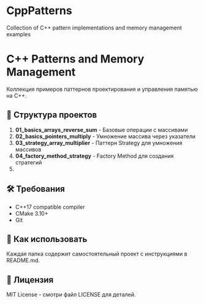 # CppPatterns
Collection of C++ pattern implementations and memory management examples
# C++ Patterns and Memory Management

Коллекция примеров паттернов проектирования и управления памятью на C++.

## 📁 Структура проектов

1. **01_basics_arrays_reverse_sum** - Базовые операции с массивами
2. **02_basics_pointers_multiply**  - Умножение массива через указатели 
3. **03_strategy_array_multiplier** - Паттерн Strategy для умножения массивов
4. **04_factory_method_strategy** - Factory Method для создания стратегий
5. 


## 🛠️ Требования

- C++17 compatible compiler
- CMake 3.10+
- Git

## 🚀 Как использовать

Каждая папка содержит самостоятельный проект с инструкциями в README.md.

## 📝 Лицензия

MIT License - смотри файл LICENSE для деталей.
